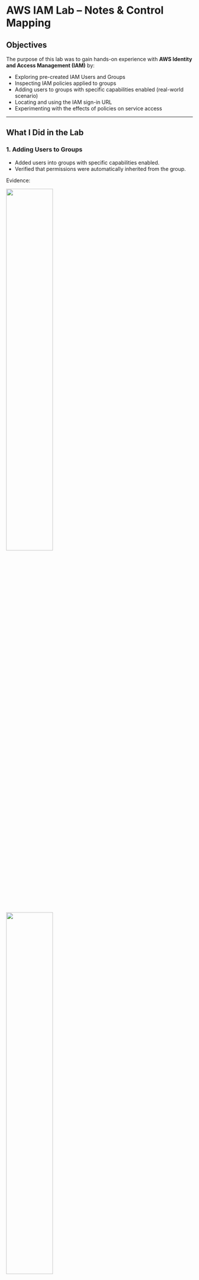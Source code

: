 # AWS IAM Lab – Notes & Control Mapping  

##  Objectives  
The purpose of this lab was to gain hands-on experience with **AWS Identity and Access Management (IAM)** by:  

- Exploring pre-created IAM Users and Groups  
- Inspecting IAM policies applied to groups  
- Adding users to groups with specific capabilities enabled (real-world scenario)  
- Locating and using the IAM sign-in URL  
- Experimenting with the effects of policies on service access  

---

##  What I Did in the Lab  

### 1. Adding Users to Groups  
- Added users into groups with specific capabilities enabled.  
- Verified that permissions were automatically inherited from the group.  

 Evidence:  
<p float="left">
  <img src="./Evidence/Added to group.png" width="50%" />
  <img src="./Evidence/Added to group EC2.png" width="50%" />
  <img src="./Evidence/User added to group.png" width="50%" />
</p>  

---

### 2. Inspecting IAM Policies  
- Reviewed JSON policies applied to pre-created groups.  
- Confirmed which AWS services were allowed/denied.  

 Evidence:  
<p float="left">
  <img src="./Evidence/Inspect-iam-1.png" width="50%" />
  <img src="./Evidence/Inspect-iam-2.png" width="50%" />
  <img src="./Evidence/Inspect-iam-3.png" width="50%" />
</p>  

---

### 3. Using the IAM Sign-In URL  
- Located and used the IAM sign-in URL to test access.  
- Verified that users could log in with their assigned credentials and only access what was granted.  

 Evidence:  
<p float="left">
  <img src="./Evidence/signin-url-1.png" width="50%" />
  <img src="./Evidence/signin-url-2.png" width="50%" />
  <img src="./Evidence/signin-url-3.png" width="50%" />
</p>  

---

### 4. Experimenting with Policy Effects  
- Signed in with test user accounts to confirm access aligned with least privilege.  
- Attempted to access services outside the assigned policy scope — access was denied as expected.  

 Evidence:  
<p float="left">
  <img src="./Evidence/policy-effect-1.png" width="50%" />
  <img src="./Evidence/policy-effect-2.png" width="50%" />
  <img src="./Evidence/policy-effect-3.png" width="50%" />
</p>  

---

##  Lessons Learned  
- Users automatically **inherit permissions** from their assigned groups.  
- **AWS managed policies** are read-only and cannot be modified by customers.  
- **IAM roles** provide temporary, scoped access to AWS resources and improve security posture.  
- **Identity federation** reduces the overhead of managing IAM users by leveraging corporate credentials.  
- IAM policies define permissions across **users, groups, and roles**.  
- Applying the **principle of least privilege** helps reduce the attack surface.  

---

## ⚠ Risks Identified (Own Initiative)  
- **No MFA enabled** for users (not part of lab design):  
  - Risk → Compromised credentials could allow unauthorized access.  
- **Overly permissive accounts**:  
  - Risk → Privilege escalation possible if credentials are stolen.  
- **Lack of policy review**:  
  - Risk → Misconfigurations could go unnoticed and increase exposure.  

---

## 🛡 Control Mapping  

| Risk / Weakness                       | Control Objective                                                                 | Standards / Frameworks |
|---------------------------------------|-----------------------------------------------------------------------------------|-------------------------|
| No MFA enabled                        | Enforce strong authentication for access to systems                               | ISO 27001: A.5.15, NIST CSF PR.AC-7, NIST SP 800-53 AC-02(03) |
| Overly permissive accounts            | Limit access to least privilege necessary for roles                               | ISO 27001: A.8.2, A.8.3, NIST CSF PR.AC-4, NIST SP 800-53 AC-03(01), AC-03(07) |
| Lack of policy review                 | Periodic review of IAM policies to detect and fix misconfigurations               | ISO 27001: A.5.18, NIST SP 800-53 AC-02(07), AC-07(04) |
| Inherited group permissions           | Ensure group membership aligns with job function requirements                     | ISO 27001: A.5.3, NIST CSF PR.AC-1, NIST SP 800-53 AC-03(11) |
| Reliance on long-term user credentials| Encourage use of IAM roles and federation to minimize static access keys          | ISO 27001: A.5.16, NIST SP 800-53 AC-03 |

---

## ✅ Conclusion  
This lab demonstrated not only the basics of **IAM user and group management** but also the importance of aligning configurations with **security frameworks and control objectives**.  
By mapping risks to controls, the exercise highlighted how technical IAM configurations directly support compliance and strengthen an organization’s overall **security posture**.
